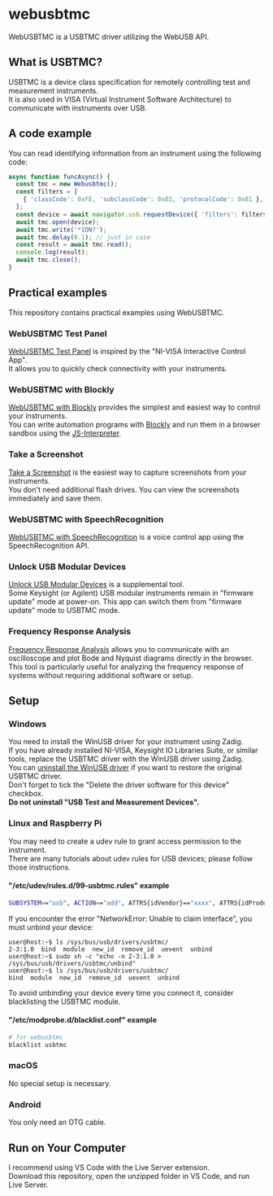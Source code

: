 # webusbtmc
WebUSBTMC is a USBTMC driver utilizing the WebUSB API.

## What is USBTMC?
USBTMC is a device class specification for remotely controlling test and measurement instruments.  
It is also used in VISA (Virtual Instrument Software Architecture) to communicate with instruments over USB.

## A code example
You can read identifying information from an instrument using the following code:
~~~javascript
async function funcAsync() {
  const tmc = new Webusbtmc();
  const filters = [
    { 'classCode': 0xFE, 'subclassCode': 0x03, 'protocolCode': 0x01 },
  ];
  const device = await navigator.usb.requestDevice({ 'filters': filters });
  await tmc.open(device);
  await tmc.write('*IDN?');
  await tmc.delay(0.1); // just in case
  const result = await tmc.read();
  console.log(result);
  await tmc.close();
}
~~~

## Practical examples
This repository contains practical examples using WebUSBTMC.

### WebUSBTMC Test Panel
[WebUSBTMC Test Panel](basiciopage) is inspired by the "NI-VISA Interactive Control App".  
It allows you to quickly check connectivity with your instruments.

### WebUSBTMC with Blockly
[WebUSBTMC with Blockly](blocklypage) provides the simplest and easiest way to control your instruments.  
You can write automation programs with [Blockly](https://developers.google.com/blockly) and run them in a browser sandbox using the [JS-Interpreter](https://neil.fraser.name/software/JS-Interpreter/docs.html).

### Take a Screenshot
[Take a Screenshot](screenshotpage) is the easiest way to capture screenshots from your instruments.  
You don't need additional flash drives. You can view the screenshots immediately and save them.

### WebUSBTMC with SpeechRecognition
[WebUSBTMC with SpeechRecognition](speechrecognitionpage) is a voice control app using the SpeechRecognition API.

### Unlock USB Modular Devices
[Unlock USB Modular Devices](unlockusbmodular) is a supplemental tool.  
Some Keysight (or Agilent) USB modular instruments remain in "firmware update" mode at power-on. This app can switch them from "firmware update" mode to USBTMC mode.

### Frequency Response Analysis
[Frequency Response Analysis](fra) allows you to communicate with an oscilloscope and plot Bode and Nyquist diagrams directly in the browser.  
This tool is particularly useful for analyzing the frequency response of systems without requiring additional software or setup.

## Setup
### Windows
You need to install the WinUSB driver for your instrument using Zadig.  
If you have already installed NI-VISA, Keysight IO Libraries Suite, or similar tools, replace the USBTMC driver with the WinUSB driver using Zadig.  
You can [uninstall the WinUSB driver](https://github.com/pbatard/libwdi/wiki/FAQ#Help_Zadig_replaced_the_driver_for_the_wrong_device_How_do_I_restore_it) if you want to restore the original USBTMC driver.  
Don't forget to tick the "Delete the driver software for this device" checkbox.  
**Do not uninstall "USB Test and Measurement Devices".**

### Linux and Raspberry Pi
You may need to create a udev rule to grant access permission to the instrument.  
There are many tutorials about udev rules for USB devices; please follow those instructions.

#### "/etc/udev/rules.d/99-usbtmc.rules" example
~~~sh
SUBSYSTEM=="usb", ACTION=="add", ATTRS{idVendor}=="xxxx", ATTRS{idProduct}=="yyyy", GROUP="zzzz", MODE="0660"
~~~

If you encounter the error "NetworkError: Unable to claim interface", you must unbind your device:

~~~console
user@host:~$ ls /sys/bus/usb/drivers/usbtmc/
2-3:1.0  bind  module  new_id  remove_id  uevent  unbind
user@host:~$ sudo sh -c "echo -n 2-3:1.0 > /sys/bus/usb/drivers/usbtmc/unbind"
user@host:~$ ls /sys/bus/usb/drivers/usbtmc/
bind  module  new_id  remove_id  uevent  unbind
~~~

To avoid unbinding your device every time you connect it, consider blacklisting the USBTMC module.

#### "/etc/modprobe.d/blacklist.conf" example
~~~sh
# for webusbtmc
blacklist usbtmc
~~~

### macOS
No special setup is necessary.

### Android
You only need an OTG cable.


## Run on Your Computer
I recommend using VS Code with the Live Server extension.  
Download this repository, open the unzipped folder in VS Code, and run Live Server.
